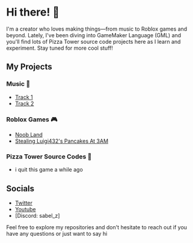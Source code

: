 # Hi there! 👋

I'm a creator who loves making things—from music to Roblox games and beyond. Lately, I've been diving into GameMaker Language (GML) and you'll find lots of Pizza Tower source code projects here as I learn and experiment. Stay tuned for more cool stuff!

## My Projects

### Music 🎵
- [Track 1](https://www.youtube.com/watch?v=-vfDV3XFdRU)
- [Track 2](https://www.youtube.com/watch?v=uXT1D9T0b-0)

### Roblox Games 🎮
- [Noob Land](https://www.roblox.com/games/4830961292/noob-land-UPDATE)
- [Stealing Luigi432's Pancakes At 3AM](https://www.roblox.com/games/17614288899/Stealing-Luigi432s-Pancakes-At-3AM)

### Pizza Tower Source Codes 🍕
- i quit this game a while ago

## Socials
- [Twitter](https://x.com/SabelSabiez)
- [Youtube](https://www.youtube.com/channel/UCqKNB54GjVylC1mcxlRFMMQ)
- [Discord: sabel_z]

Feel free to explore my repositories and don't hesitate to reach out if you have any questions or just want to say hi
